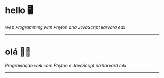 # hello 🖥️
_Web Programming with Phyton and JavaScript harvard edx_
***
# olá 👩‍🚀
_Programação web com Phyton e JavaScript na harvard edx_
***




